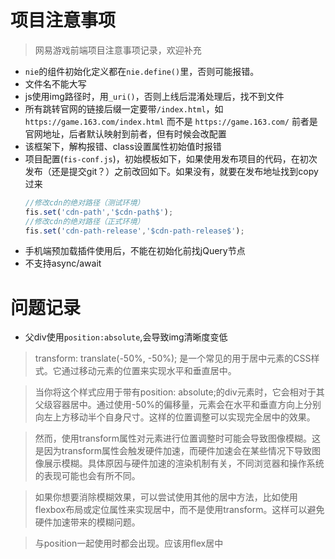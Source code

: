 # 项目注意事项

> 网易游戏前端项目注意事项记录，欢迎补充

- `nie`的组件初始化定义都在`nie.define()`里，否则可能报错。
- 文件名不能大写
- js使用img路径时，用`_uri()`，否则上线后混淆处理后，找不到文件
- 所有跳转官网的链接后缀一定要带`/index.html`，如`https://game.163.com/index.html` 而不是 `https://game.163.com/` 前者是官网地址，后者默认映射到前者，但有时候会改配置
- 该框架下，解构报错、class设置属性初始值时报错
- 项目配置(`fis-conf.js`)，初始模板如下，如果使用发布项目的代码，在初次发布（还是提交git？）之前改回如下。如果没有，就要在发布地址找到copy过来
    ```js
    //修改cdn的绝对路径（测试环境）
    fis.set('cdn-path','$cdn-path$');
    //修改cdn的绝对路径（正式环境）
    fis.set('cdn-path-release','$cdn-path-release$');
    ```
- 手机端预加载插件使用后，不能在初始化前找jQuery节点
- 不支持async/await


# 问题记录
- 父div使用`position:absolute`,会导致img清晰度变低

> transform: translate(-50%, -50%); 是一个常见的用于居中元素的CSS样式。它通过移动元素的位置来实现水平和垂直居中。

> 当你将这个样式应用于带有position: absolute;的div元素时，它会相对于其父级容器居中。通过使用-50%的偏移量，元素会在水平和垂直方向上分别向左上方移动半个自身尺寸。这样的位置调整可以实现完全居中的效果。

> 然而，使用transform属性对元素进行位置调整时可能会导致图像模糊。这是因为transform属性会触发硬件加速，而硬件加速会在某些情况下导致图像展示模糊。具体原因与硬件加速的渲染机制有关，不同浏览器和操作系统的表现可能也会有所不同。

> 如果你想要消除模糊效果，可以尝试使用其他的居中方法，比如使用flexbox布局或定位属性来实现居中，而不是使用transform。这样可以避免硬件加速带来的模糊问题。

> 与position一起使用时都会出现。应该用flex居中

